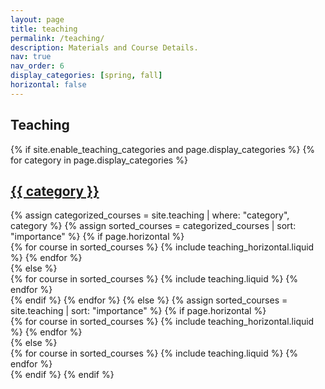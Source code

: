 ```yaml
---
layout: page
title: teaching
permalink: /teaching/
description: Materials and Course Details.
nav: true
nav_order: 6
display_categories: [spring, fall]
horizontal: false
---
```


## Teaching

<div class="teaching">
{% if site.enable_teaching_categories and page.display_categories %}
  <!-- Display categorized teaching items -->
  {% for category in page.display_categories %}
  <a id="{{ category }}" href=".#{{ category }}">
    <h2 class="category text-capitalize">{{ category }}</h2>
  </a>
  {% assign categorized_courses = site.teaching | where: "category", category %}
  {% assign sorted_courses = categorized_courses | sort: "importance" %}
  <!-- Generate cards for each course -->
  {% if page.horizontal %}
  <div class="container">
    <div class="row row-cols-1 row-cols-md-2">
    {% for course in sorted_courses %}
      {% include teaching_horizontal.liquid %}
    {% endfor %}
    </div>
  </div>
  {% else %}
  <div class="row row-cols-1 row-cols-md-3">
    {% for course in sorted_courses %}
      {% include teaching.liquid %}
    {% endfor %}
  </div>
  {% endif %}
  {% endfor %}
{% else %}
<!-- Display courses without categories -->
{% assign sorted_courses = site.teaching | sort: "importance" %}
  {% if page.horizontal %}
  <div class="container">
    <div class="row row-cols-1 row-cols-md-2">
    {% for course in sorted_courses %}
      {% include teaching_horizontal.liquid %}
    {% endfor %}
    </div>
  </div>
  {% else %}
  <div class="row row-cols-1 row-cols-md-3">
    {% for course in sorted_courses %}
      {% include teaching.liquid %}
    {% endfor %}
  </div>
  {% endif %}
{% endif %}
</div>
